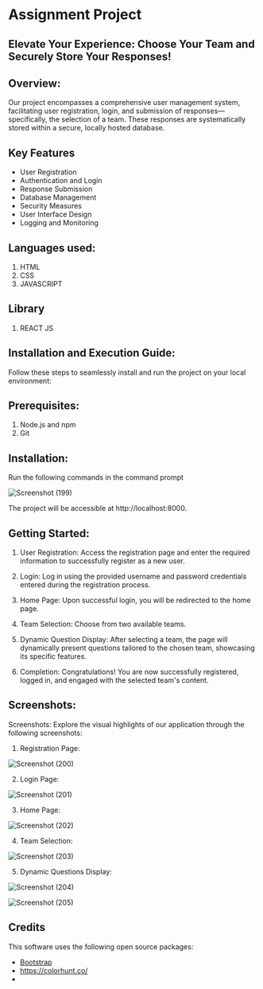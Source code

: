 # Assignment Project

## Elevate Your Experience: Choose Your Team and Securely Store Your Responses!

## Overview:
Our project encompasses a comprehensive user management system, facilitating user registration, login, and submission of responses—specifically, the selection of a team. These responses are systematically stored within a secure, locally hosted database.

## Key Features

- User Registration
- Authentication and Login
- Response Submission
- Database Management
- Security Measures
- User Interface Design
- Logging and Monitoring

## Languages used:
1. HTML
2. CSS
3. JAVASCRIPT

## Library
1. REACT JS

## Installation and Execution Guide:

Follow these steps to seamlessly install and run the project on your local environment:

## Prerequisites:
1. Node.js and npm
2. Git

## Installation:
Run the following commands in the command prompt


![Screenshot (199)](https://github.com/tswmy/login-form/assets/146413390/22f1379a-8db1-41c9-a839-6b7d7eb10fe9)


The project will be accessible at http://localhost:8000.

## Getting Started:
1. User Registration:
Access the registration page and enter the required information to successfully register as a new user.

2. Login:
Log in using the provided username and password credentials entered during the registration process.

3. Home Page:
Upon successful login, you will be redirected to the home page.

4. Team Selection:
Choose from two available teams.

5. Dynamic Question Display:
After selecting a team, the page will dynamically present questions tailored to the chosen team, showcasing its specific features.

6. Completion:
Congratulations! You are now successfully registered, logged in, and engaged with the selected team's content.

## Screenshots:
Screenshots:
Explore the visual highlights of our application through the following screenshots:

1. Registration Page:

![Screenshot (200)](https://github.com/tswmy/login-form/assets/146413390/82971628-19c5-4a8d-a37b-e5b7ee6b9ff6)

2. Login Page:

![Screenshot (201)](https://github.com/tswmy/login-form/assets/146413390/a62b40b8-ef32-459c-a7f5-e82b3f761f10)

3. Home Page:

![Screenshot (202)](https://github.com/tswmy/login-form/assets/146413390/d9bf7ed3-dcdd-40eb-b30a-6ac1dea7cbad)

4. Team Selection:

![Screenshot (203)](https://github.com/tswmy/login-form/assets/146413390/d9df12a9-7bea-4bff-a360-d383f0e57e69)

5. Dynamic Questions Display:

![Screenshot (204)](https://github.com/tswmy/login-form/assets/146413390/ed1d5db1-d076-43f7-ae2a-decbcfdc8239)

![Screenshot (205)](https://github.com/tswmy/login-form/assets/146413390/8bee7f1f-bdcf-4849-a298-d7fde0092f78)

## Credits

This software uses the following open source packages:
- [Bootstrap](https://getbootstrap.com)
- https://colorhunt.co/
- 






